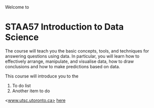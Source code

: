 Welcome to
# STAA57 Introduction to Data Science

The course will teach you the basic concepts, tools, and techniques for answering questions using data. In particular, you will learn how to effectively arrange, manipulate, and visualise data, how to draw conclusions and how to make predictions based on data. 


This course will introduce you to the 
1. To do list
2. Another item to do

<www.utsc.utoronto.ca>
[here](www.rstudio.com)
